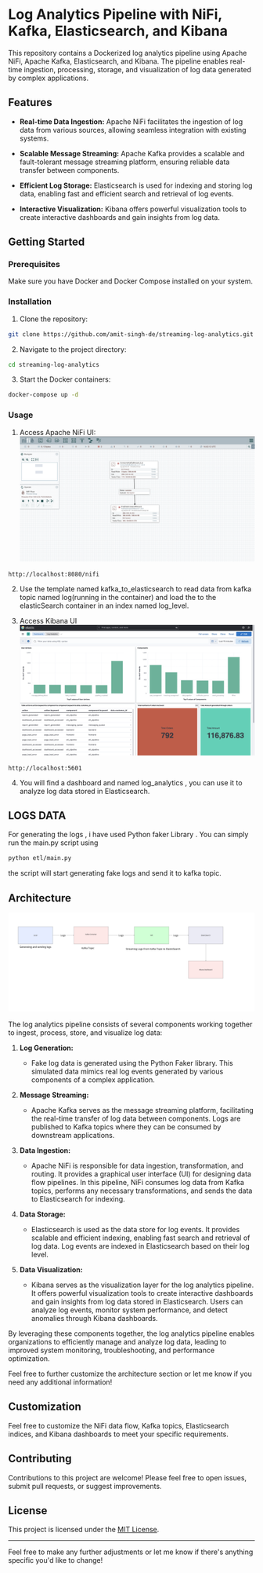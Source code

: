 # Log Analytics Pipeline with NiFi, Kafka, Elasticsearch, and Kibana

This repository contains a Dockerized log analytics pipeline using Apache NiFi, Apache Kafka, Elasticsearch, and Kibana. The pipeline enables real-time ingestion, processing, storage, and visualization of log data generated by complex applications.

## Features

- **Real-time Data Ingestion:** Apache NiFi facilitates the ingestion of log data from various sources, allowing seamless integration with existing systems.

- **Scalable Message Streaming:** Apache Kafka provides a scalable and fault-tolerant message streaming platform, ensuring reliable data transfer between components.

- **Efficient Log Storage:** Elasticsearch is used for indexing and storing log data, enabling fast and efficient search and retrieval of log events.

- **Interactive Visualization:** Kibana offers powerful visualization tools to create interactive dashboards and gain insights from log data.

## Getting Started

### Prerequisites

Make sure you have Docker and Docker Compose installed on your system.

### Installation

1. Clone the repository:

```bash
git clone https://github.com/amit-singh-de/streaming-log-analytics.git
```

2. Navigate to the project directory:

```bash
cd streaming-log-analytics
```

3. Start the Docker containers:

```bash
docker-compose up -d
```

### Usage

1. Access Apache NiFi UI:
![NiFi JOB](./images/nifi-pipeline.png)


```plaintext
http://localhost:8080/nifi
```

2. Use the template named kafka_to_elasticsearch to read data from kafka topic named log(running in the container) and load the to the elasticSearch container in an index named log_level.

3. Access Kibana UI
![Dashboard](./images/kibana-dashboard.png)
```plaintext
http://localhost:5601
```

4. You will find a dashboard and named log_analytics , you can use it to analyze log data stored in Elasticsearch.

## LOGS DATA
For generating the logs , i have used Python faker Library .
 You can simply run the main.py script using
 ```bash
 python etl/main.py
 ```
the script will start generating fake logs and send it to kafka topic.

## Architecture
![Architecute Diagram](./images/architecture.jpg)

The log analytics pipeline consists of several components working together to ingest, process, store, and visualize log data:

1. **Log Generation:**
   - Fake log data is generated using the Python Faker library. This simulated data mimics real log events generated by various components of a complex application.

2. **Message Streaming:**
   - Apache Kafka serves as the message streaming platform, facilitating the real-time transfer of log data between components. Logs are published to Kafka topics where they can be consumed by downstream applications.

3. **Data Ingestion:**
   - Apache NiFi is responsible for data ingestion, transformation, and routing. It provides a graphical user interface (UI) for designing data flow pipelines. In this pipeline, NiFi consumes log data from Kafka topics, performs any necessary transformations, and sends the data to Elasticsearch for indexing.

4. **Data Storage:**
   - Elasticsearch is used as the data store for log events. It provides scalable and efficient indexing, enabling fast search and retrieval of log data. Log events are indexed in Elasticsearch based on their log level.

5. **Data Visualization:**
   - Kibana serves as the visualization layer for the log analytics pipeline. It offers powerful visualization tools to create interactive dashboards and gain insights from log data stored in Elasticsearch. Users can analyze log events, monitor system performance, and detect anomalies through Kibana dashboards.

By leveraging these components together, the log analytics pipeline enables organizations to efficiently manage and analyze log data, leading to improved system monitoring, troubleshooting, and performance optimization.

Feel free to further customize the architecture section or let me know if you need any additional information!

## Customization

Feel free to customize the NiFi data flow, Kafka topics, Elasticsearch indices, and Kibana dashboards to meet your specific requirements.

## Contributing

Contributions to this project are welcome! Please feel free to open issues, submit pull requests, or suggest improvements.

## License

This project is licensed under the [MIT License](LICENSE).

---

Feel free to make any further adjustments or let me know if there's anything specific you'd like to change!